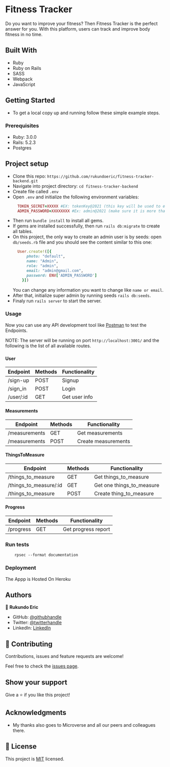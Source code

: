 # Fitness Tracker
Do you want to improve your fitness? Then Fitness Tracker is the perfect answer for you. With this platform, users can track and improve body fitness in no time.

## Built With

- Ruby
- Ruby on Rails
- SASS
- Webpack
- JavaScript

## Getting Started
- To get a local copy up and running follow these simple example steps.
### Prerequisites

- Ruby: 3.0.0
- Rails: 5.2.3
- Postgres

## Project setup 

- Clone this repo: `https://github.com/rukundoeric/fitness-tracker-backend.git`
- Navigate into project directory: `cd fitness-tracker-backend`
- Create file called `.env`
- Open `.env` and initialize the following environment variables:
  ```ruby
    TOKEN_SECRET=XXXXX #EX: tokenKey@2021 (this key will be used to encode and decode token)
    ADMIN_PASSWORD=XXXXXXXX #Ex: admin@2021 (make sure it is more than 8 char long. this will be used by seeds to initialize super admin). 
  ```
- Then run `bundle install` to install all gems.
- If gems are installed successfully, then run `rails db:migrate` to create all tables.
- On this project, the only way to create an admin user is by seeds: open `db/seeds.rb` file and you should see the content similar to this one:
  ```ruby
    User.create!([{
        photo: "default",
        name: "Admin", 
        role: "admin",
        email: "admin@gmail.com",
        password: ENV['ADMIN_PASSWORD']
      }])
  ```
  You can change any information you want to change like `name or email`.
- After that, initialize super admin by running seeds `rails db:seeds`.
- Finaly run `rails server` to start the server.

### Usage
  Now you can use any API development tool like [Postman](https://www.postman.com/) to test the Endpoints.

  NOTE: The server will be running on port `http://localhost:3001/` and the following is the list of all available routes.
###
#### User
| Endpoint                            | Methods   | Functionality             |
| ------------------------------------|-----------|---------------------------|
| /sign-up                            | POST      | Signup                    |
| /sign_in                            | POST      | Login                     |
| /user/:id                           | GET       | Get user info             |

#### Measurements
| Endpoint                            | Methods   | Functionality             |
| ------------------------------------|-----------|---------------------------|
| /measurements                       | GET       | Get measurements          |
| /measurements                       | POST      | Create measurements       |

#### ThingsToMeasure
| Endpoint                            | Methods   | Functionality             |
| ------------------------------------|-----------|---------------------------|
| /things_to_measure                  | GET       | Get things_to_measure     |
| /things_to_measure/:id              | GET       | Get one things_to_measure |
| /things_to_measure                  | POST      | Create thing_to_measure   |

#### Progress
| Endpoint                            | Methods   | Functionality             |
| ------------------------------------|-----------|---------------------------|
| /progress                           | GET       | Get progress report       |


### Run tests

```
    rpsec --format documentation
```

### Deployment

The Appp is Hosted On Heroku

## Authors

👤 **Rukundo Eric**

- GitHub: [@githubhandle](https://github.com/rukundoeric)
- Twitter: [@twitterhandle](https://twitter.com/rukundoeric005)
- LinkedIn: [LinkedIn](https://www.linkedin.com/in/rukundo-eric-000bba181/)

## 🤝 Contributing

Contributions, issues and feature requests are welcome!

Feel free to check the [issues page](issues/).

## Show your support

Give a ⭐️ if you like this project!

## Acknowledgments

- My thanks also goes to Microverse and all our peers and colleagues there.

## 📝 License

This project is [MIT](./LICENSE) licensed.
